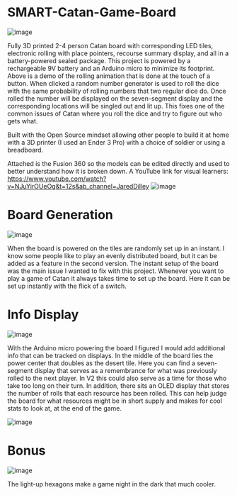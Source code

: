 # SMART-Catan-Game-Board
![image](https://github.com/jareddilley/SMART-Catan-game-board/blob/main/Media/catan-dice-roll-demo.gif)

Fully 3D printed 2-4 person Catan board with corresponding LED tiles, electronic rolling with place pointers, recourse summary display, and all in a battery-powered sealed package. This project is powered by a rechargeable 9V battery and an Arduino micro to minimize its footprint. Above is a demo of the rolling animation that is done at the touch of a button. When clicked a random number generator is used to roll the dice with the same probability of rolling numbers that two regular dice do. Once rolled the number will be displayed on the seven-segment display and the corresponding locations will be singled out and lit up. This fixes one of the common issues of Catan where you roll the dice and try to figure out who gets what.

Built with the Open Source mindset allowing other people to build it at home with a 3D printer (I used an Ender 3 Pro) with a choice of soldier or using a breadboard. 

Attached is the Fusion 360 so the models can be edited directly and used to better understand how it is broken down. A YouTube link for visual learners: https://www.youtube.com/watch?v=NJuYirOUeOg&t=12s&ab_channel=JaredDilley
![image](https://github.com/jareddilley/SMART-Catan-game-board/blob/main/Media/3D-Breakdown.JPG)

# Board Generation
![image](https://github.com/jareddilley/SMART-Catan-game-board/blob/main/Media/catan-board-gen-demo.gif)

When the board is powered on the tiles are randomly set up in an instant. I know some people like to play an evenly distributed board, but it can be added as a feature in the second version. The instant setup of the board was the main issue I wanted to fix with this project. Whenever you want to play a game of Catan it always takes time to set up the board. Here it can be set up instantly with the flick of a switch.

# Info Display
![image](https://github.com/jareddilley/SMART-Catan-game-board/blob/main/Media/catan-info-display-demo.gif)

With the Arduino micro powering the board I figured I would add additional info that can be tracked on displays. In the middle of the board lies the power center that doubles as the desert tile. Here you can find a seven-segment display that serves as a remembrance for what was previously rolled to the next player. In V2 this could also serve as a time for those who take too long on their turn. In addition, there sits an OLED display that stores the number of rolls that each resource has been rolled. This can help judge the board for what resources might be in short supply and makes for cool stats to look at, at the end of the game. 

![image](https://github.com/jareddilley/SMART-Catan-game-board/blob/main/Media/displays.png)

# Bonus
![image](https://github.com/jareddilley/SMART-Catan-game-board/blob/main/Media/night.png)

The light-up hexagons make a game night in the dark that much cooler.
